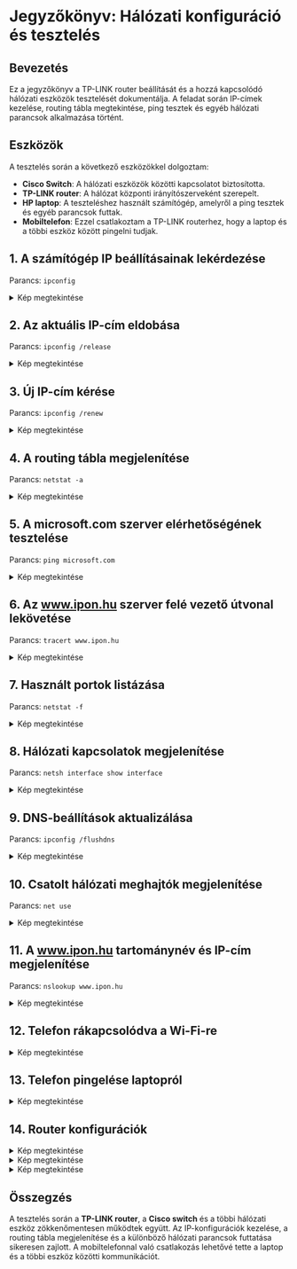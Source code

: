 # Jegyzőkönyv: Hálózati konfiguráció és tesztelés

## Bevezetés

Ez a jegyzőkönyv a TP-LINK router beállítását és a hozzá kapcsolódó hálózati eszközök tesztelését dokumentálja. A feladat során IP-címek kezelése, routing tábla megtekintése, ping tesztek és egyéb hálózati parancsok alkalmazása történt.




## Eszközök
A tesztelés során a következő eszközökkel dolgoztam:
- **Cisco Switch**: A hálózati eszközök közötti kapcsolatot biztosította.
- **TP-LINK router**: A hálózat központi irányítószerveként szerepelt.
- **HP laptop**: A teszteléshez használt számítógép, amelyről a ping tesztek és egyéb parancsok futtak.
- **Mobiltelefon**: Ezzel csatlakoztam a TP-LINK routerhez, hogy a laptop és a többi eszköz között pingelni tudjak.
## 1. A számítógép IP beállításainak lekérdezése
Parancs: `ipconfig`
<details>
  <summary>Kép megtekintése</summary>
  
  <img src="https://sancy1021.github.io/Tavkozles/WLAN/Képernyőkép 2025-02-06 110224.png"/>


</details>

## 2. Az aktuális IP-cím eldobása
Parancs: `ipconfig /release`
<details>

  <summary>Kép megtekintése</summary>

 <img src="https://sancy1021.github.io/Tavkozles/WLAN/Képernyőkép 2025-02-06 112945.png"/>

</details>

## 3. Új IP-cím kérése
Parancs: `ipconfig /renew`
<details>

  <summary>Kép megtekintése</summary>

    <img src="https://sancy1021.github.io/Tavkozles/WLAN/Képernyőkép 2025-02-06 110254.png"/>

</details>

## 4. A routing tábla megjelenítése
Parancs: `netstat -a`
<details>

  <summary>Kép megtekintése</summary>

  <img src="https://sancy1021.github.io/Tavkozles/WLAN/Képernyőkép 2025-02-06 110142.png"/>

</details>

## 5. A microsoft.com szerver elérhetőségének tesztelése
Parancs: `ping microsoft.com`
<details>

  <summary>Kép megtekintése</summary>

  <img src="https://sancy1021.github.io/Tavkozles/WLAN/Képernyőkép 2025-02-06 111720.png"/>

</details>

## 6. Az www.ipon.hu szerver felé vezető útvonal lekövetése
Parancs: `tracert www.ipon.hu`
<details>

  <summary>Kép megtekintése</summary>

  <img src="https://sancy1021.github.io/Tavkozles/WLAN/Képernyőkép 2025-02-06 110954.png"/>

</details>

## 7. Használt portok listázása
Parancs: `netstat -f`
<details>

  <summary>Kép megtekintése</summary>

 <img src="https://sancy1021.github.io/Tavkozles/WLAN/Képernyőkép 2025-02-06 114332.png"/>
 
</details>

## 8. Hálózati kapcsolatok megjelenítése
Parancs: `netsh interface show interface`
<details>

  <summary>Kép megtekintése</summary>

  <img src="https://sancy1021.github.io/Tavkozles/WLAN/Képernyőkép 2025-02-06 115007.png"/>

</details>

## 9. DNS-beállítások aktualizálása
Parancs: `ipconfig /flushdns`
<details>

  <summary>Kép megtekintése</summary>

   <img src="https://sancy1021.github.io/Tavkozles/WLAN/Képernyőkép 2025-02-06 115135.png"/>
   
</details>

## 10. Csatolt hálózati meghajtók megjelenítése
Parancs: `net use`
<details>

  <summary>Kép megtekintése</summary>

  <img src="https://sancy1021.github.io/Tavkozles/WLAN/Képernyőkép 2025-02-06 111209.png"/>

</details>

## 11. A www.ipon.hu tartománynév és IP-cím megjelenítése
Parancs: `nslookup www.ipon.hu`
<details>

  <summary>Kép megtekintése</summary>

  <img src="https://sancy1021.github.io/Tavkozles/WLAN/Képernyőkép 2025-02-06 110954.png"/>

</details>

## 12. Telefon rákapcsolódva a Wi-Fi-re
<details>
  <summary>Kép megtekintése</summary>

  ![telcsati](https://github.com/PavlyasB/IPhalo/blob/main/Képek/telefoncsati.PNG?raw=true)
  
</details>

## 13. Telefon pingelése laptopról
<details>
  <summary>Kép megtekintése</summary>

  ![telping](https://github.com/PavlyasB/IPhalo/blob/main/Képek/Telefon-ping.png?raw=true)
</details>

## 14. Router konfigurációk
<details>
  <summary>Kép megtekintése</summary>

  ![routercon](https://github.com/PavlyasB/IPhalo/blob/main/Képek/routerconfig.png?raw=true)
</details>

<details>
  <summary>Kép megtekintése</summary>

  ![routercon1](https://github.com/PavlyasB/IPhalo/blob/main/Képek/routerjelszo.png?raw=true)
</details>

<details>

  <summary>Kép megtekintése</summary>

  ![routercon2](https://github.com/PavlyasB/IPhalo/blob/main/Képek/pingletilt.png?raw=true)
</details>

## Összegzés
A tesztelés során a **TP-LINK router**, a **Cisco switch** és a többi hálózati eszköz zökkenőmentesen működtek együtt. Az IP-konfigurációk kezelése, a routing tábla megjelenítése és a különböző hálózati parancsok futtatása sikeresen zajlott. A mobiltelefonnal való csatlakozás lehetővé tette a laptop és a többi eszköz közötti kommunikációt.
